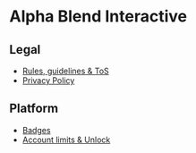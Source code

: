 # Alpha Blend Interactive

## Legal
+ [Rules, guidelines & ToS](../../ABI/legal/tos.md)
+ [Privacy Policy](../../ABI/legal/privacy-policy.md)
  
## Platform
+ [Badges](../../ABI/platform/badges.md)
+ [Account limits & Unlock](../../ABI/platform/account.md)